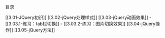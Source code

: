 目录

[[3.01-JQuery初识]]
[[3.02-jQuery处理样式]]
[[3.03-jQuery动画效果]]
	- [[3.03.1-练习：tab栏切换]]
	- [[3.03.2-练习：图片切换效果]]
[[3.04-jQuery操作]]
[[3.05-jQuery方法]]
